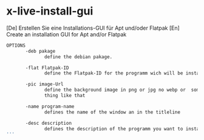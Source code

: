 # x-live-install-gui
  [De] Erstellen Sie eine Installations-GUI für Apt und/oder Flatpak  [En] Create an installation GUI for Apt and/or Flatpak
```bash
OPTIONS
       -deb pakage
              define the debian pakage.

       -flat Flatpak-ID
              define the Flatpak-ID for the programm wich will be install

       -pic image-Url
              define the background image in png or jpg no webp or  some‐
              thing like that

       -name program-name
              defines the name of the window an in the titleline

       -desc description
              defines the description of the programm you want to install
'''
